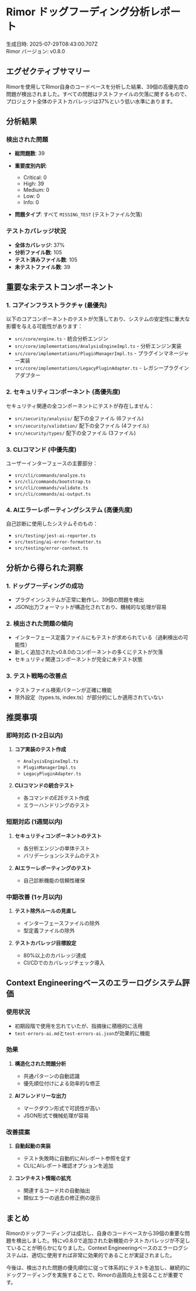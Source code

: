 # Rimor ドッグフーディング分析レポート

生成日時: 2025-07-29T08:43:00.707Z  
Rimor バージョン: v0.8.0

## エグゼクティブサマリー

Rimorを使用してRimor自身のコードベースを分析した結果、39個の高優先度の問題が検出されました。すべての問題はテストファイルの欠落に関するもので、プロジェクト全体のテストカバレッジは37%という低い水準にあります。

## 分析結果

### 検出された問題

- **総問題数**: 39
- **重要度別内訳**:
  - Critical: 0
  - High: 39 
  - Medium: 0
  - Low: 0
  - Info: 0

- **問題タイプ**: すべて `MISSING_TEST` (テストファイル欠落)

### テストカバレッジ状況

- **全体カバレッジ**: 37%
- **分析ファイル数**: 105
- **テスト済みファイル数**: 105 
- **未テストファイル数**: 39

## 重要な未テストコンポーネント

### 1. コアインフラストラクチャ (最優先)
以下のコアコンポーネントのテストが欠落しており、システムの安定性に重大な影響を与える可能性があります：

- `src/core/engine.ts` - 統合分析エンジン
- `src/core/implementations/AnalysisEngineImpl.ts` - 分析エンジン実装
- `src/core/implementations/PluginManagerImpl.ts` - プラグインマネージャー実装
- `src/core/implementations/LegacyPluginAdapter.ts` - レガシープラグインアダプター

### 2. セキュリティコンポーネント (高優先度)
セキュリティ関連の全コンポーネントにテストが存在しません：

- `src/security/analysis/` 配下の全ファイル (6ファイル)
- `src/security/validation/` 配下の全ファイル (4ファイル)
- `src/security/types/` 配下の全ファイル (3ファイル)

### 3. CLIコマンド (中優先度)
ユーザーインターフェースの主要部分：

- `src/cli/commands/analyze.ts`
- `src/cli/commands/bootstrap.ts`
- `src/cli/commands/validate.ts`
- `src/cli/commands/ai-output.ts`

### 4. AIエラーレポーティングシステム (高優先度)
自己診断に使用したシステムそのもの：

- `src/testing/jest-ai-reporter.ts`
- `src/testing/ai-error-formatter.ts`
- `src/testing/error-context.ts`

## 分析から得られた洞察

### 1. ドッグフーディングの成功
- プラグインシステムが正常に動作し、39個の問題を検出
- JSON出力フォーマットが構造化されており、機械的な処理が容易

### 2. 検出された問題の傾向
- インターフェース定義ファイルにもテストが求められている（過剰検出の可能性）
- 新しく追加されたv0.8.0のコンポーネントの多くにテストが欠落
- セキュリティ関連コンポーネントが完全に未テスト状態

### 3. テスト戦略の改善点
- テストファイル検索パターンが正確に機能
- 除外設定（types.ts, index.ts）が部分的にしか適用されていない

## 推奨事項

### 即時対応 (1-2日以内)
1. **コア実装のテスト作成**
   - `AnalysisEngineImpl.ts`
   - `PluginManagerImpl.ts`
   - `LegacyPluginAdapter.ts`

2. **CLIコマンドの統合テスト**
   - 各コマンドのE2Eテスト作成
   - エラーハンドリングのテスト

### 短期対応 (1週間以内)
1. **セキュリティコンポーネントのテスト**
   - 各分析エンジンの単体テスト
   - バリデーションシステムのテスト

2. **AIエラーレポーティングのテスト**
   - 自己診断機能の信頼性確保

### 中期改善 (1ヶ月以内)
1. **テスト除外ルールの見直し**
   - インターフェースファイルの除外
   - 型定義ファイルの除外

2. **テストカバレッジ目標設定**
   - 80%以上のカバレッジ達成
   - CI/CDでのカバレッジチェック導入

## Context Engineeringベースのエラーログシステム評価

### 使用状況
- 初期段階で使用を忘れていたが、指摘後に積極的に活用
- `test-errors-ai.md`と`test-errors-ai.json`が効果的に機能

### 効果
1. **構造化された問題分析**
   - 共通パターンの自動認識
   - 優先順位付けによる効率的な修正

2. **AIフレンドリーな出力**
   - マークダウン形式で可読性が高い
   - JSON形式で機械処理が容易

### 改善提案
1. **自動起動の実装**
   - テスト失敗時に自動的にAIレポート参照を促す
   - CLIにAIレポート確認オプションを追加

2. **コンテキスト情報の拡充**
   - 関連するコード片の自動抽出
   - 類似エラーの過去の修正例の提示

## まとめ

Rimorのドッグフーディングは成功し、自身のコードベースから39個の重要な問題を検出しました。特にv0.8.0で追加された新機能のテストカバレッジが不足していることが明らかになりました。Context Engineeringベースのエラーログシステムは、適切に使用すれば非常に効果的であることが実証されました。

今後は、検出された問題の優先順位に従って体系的にテストを追加し、継続的にドッグフーディングを実施することで、Rimorの品質向上を図ることが重要です。